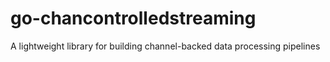 # go-chancontrolledstreaming
A lightweight library for building channel-backed data processing pipelines
